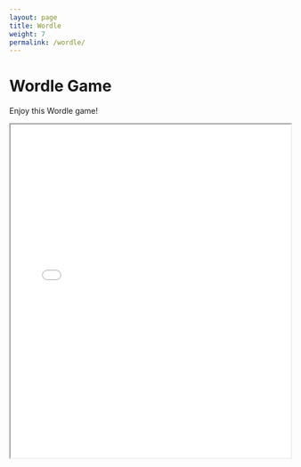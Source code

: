 ```yaml
---
layout: page
title: Wordle
weight: 7
permalink: /wordle/
---
```

# Wordle Game

Enjoy this Wordle game!  
<iframe src="wordle/wordle.html" width="100%" height="600px"></iframe>

